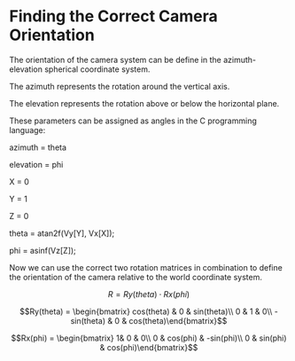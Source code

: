 # Finding the Correct Camera Orientation

The orientation of the camera system can be define in the azimuth-elevation spherical coordinate system.

The azimuth represents the rotation around the vertical axis.

The elevation represents the rotation above or below the horizontal plane.

These parameters can be assigned as angles in the C programming language:

azimuth = theta

elevation = phi&#x20;

X = 0&#x20;

Y = 1&#x20;

Z = 0

theta = atan2f(Vy\[Y], Vx\[X]);

phi = asinf(Vz\[Z]);



Now we can use the correct two rotation matrices in combination to define the orientation of the camera relative to the world coordinate system.



$$R = Ry(theta)  \cdot Rx(phi)$$

$$Ry(theta) = \begin{bmatrix} cos(theta) & 0 & sin(theta)\\ 0 & 1 & 0\\ -sin(theta) & 0 & cos(theta)\end{bmatrix}$$

$$Rx(phi) = \begin{bmatrix} 1& 0 & 0\\ 0 & cos(phi) & -sin(phi)\\ 0 & sin(phi) & cos(phi)\end{bmatrix}$$
